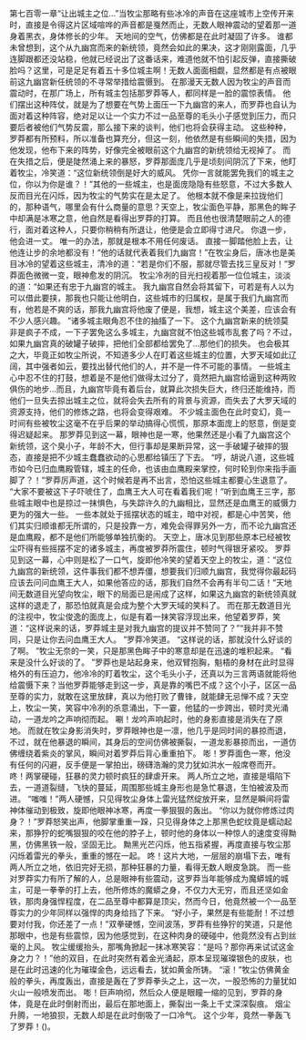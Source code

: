 第七百零一章“让出城主之位…”当牧尘那略有些冰冷的声音在这座城市上空传开来时，直接是令得这片区域喧哗的声音都是戛然而止，无数人眼神震动的望着那一道身着黑衣，身体修长的少年。
天地间的空气，仿佛都是在此时凝固了许多。
谁都未曾想到，这个从九幽宫而来的新统领，竟然会如此的果决，这才刚刚露面，几乎连脚跟都还没站稳，他就已经说出了这番话来，难道他就不怕引起反弹，直接撕破脸吗？这里，可是足足有着五十多位城主啊！无数人面面相觑，显然都是有点被眼前这九幽宫新任统领的不寻常举措给震慑到。
在那漫天无数人因为牧尘的声音而震动时，在那广场上，所有城主包括那罗莽等人，都同样是一脸的震惊表情。
他们摆出这种阵仗，就是为了想要在气势上面压一下九幽宫的来人，而罗莽也自认为面对着这种阵容，绝对足以让一个实力不过一品至尊的毛头小子感觉到压力，而只要后者被他们气势反震，那么接下来的谈判，他们也将会获得主动。
这些种种，罗莽都有所预料，所以准备也算充分，但这一刻，他依然是有些瞬间的失措，因为他发现，他布下来的阵势，好像完全被眼前这个九幽宫的新统领给无视掉了。
而在失措之后，便是陡然涌上来的暴怒，罗莽那面庞几乎是顷刻间阴沉了下来，他盯着牧尘，冷笑道：“这位新统领倒是好大的威风。
凭你一言就能罢免我们的城主之位，你以为你是谁？！”其他的一些城主，也是面庞隐隐有些怒意，不过大多数人反而目光在闪烁，因为牧尘的气势实在是太足了。
他根本就不像是来拉拢他们的，那种语气，哪里会有什么商量的意思？天空上，牧尘面色平静，那黑色的眸子中却满是冰寒之意，他自然是看得出罗莽的打算。
而且他也很清楚眼前之人的德行，面对着这种人，只要你稍稍有所退让，他便是会立即得寸进尺。
你退一步，他会进一丈。
唯一的办法，那就是根本不用任何废话。
直接一脚踏他脸上去，让他连让步的余地都没有！“他的话就代表着我们九幽宫！”在牧尘身后，唐冰也是美目冰冷的望着这些城主，清冷的道：“若是你们不服，那就尽管去找三皇反对！”罗莽面色微微一变，眼神愈发的阴沉。
牧尘冷冽的目光扫视着那一位位城主，淡淡的道：“如果还有忠于九幽宫的城主。
我九幽宫自然会将其留下，可若是有人以为可以借此要挟，那我也只能让他明白，这些城市的归属权，是属于我们九幽宫而有，他若是不爽的话，那我九幽宫将他废了便是，我想，城主这个美差，应该会有不少人感兴趣。
”诸多城主眼角忍不住的抽搐了一下。
这个九幽宫新来的统领莫非是疯子不成，一下子罢免这么多城主，九幽宫就不怕这些城市乱套了吗？不过，如果九幽宫真的破罐子破摔，把他们全部都给罢免了…那他们的损失。
也会极其之大，毕竟正如牧尘所说，不知道多少人在盯着这些城主的位置，大罗天域如此辽阔，其中强者如云，要找出替代他们的人，并不是一件不可能的事情。
一些城主心中忍不住的打鼓，想着是不是他们做得太过分了，竟然把九幽宫给逼到这种两败俱伤的地步…而且，九幽宫毕竟有着后台，就算此次损失巨大，终归还能维持，而他们一旦失去掠出城主之位，就将会失去所有的背景与资源，而失去了大罗天域的资源支持，他们的修炼之路，也将会变得艰难。
不少城主面色在此时变幻，竟一时间有些被牧尘这毫不在乎后果的举动搞得心慌慌，那原本面庞上的怒意，倒是变得迟疑起来。
那罗莽见到这一幕，眼神也是一寒，他果然还是小看了九幽宫这个新统领，这个臭小子，年龄不大，但行事却是果断异常，这一手破罐子破摔的狠态，直接是把不少城主蠢蠢欲动的心思都给镇压了下去。
“哼，胡说八道，这些城市如今已归血鹰殿管辖，城主的任命，也该由血鹰殿来掌控，何时轮到你来指手画脚了？！”罗莽厉声道，这个时候若是再不出言，恐怕这些城主都要心生退意了。
“大家不要被这下子吓唬住了，血鹰王大人可在看着我们呢！”听到血鹰王三字，那些城主眼中也是掠过一抹惧色，与失踪许久的九幽相比，显然还是血鹰王的威慑力更为的强大一些。
一些本就处于摇摆状态的城主，暗中对视，都是心中苦笑，他们其实归顺谁都无所谓的，只是投靠一方，难免会得罪另外一方，而不论九幽宫还是血鹰殿，都不是他们所能够单独抗衡的。
天空上，唐冰见到那些原本已经被牧尘吓得有些摇摆不定的诸多城主，再度被罗莽所震住，顿时气得银牙紧咬。
罗莽见到这一幕，心中则是松了一口气，旋即他冷笑的望着天空上的牧尘，道：“这位九幽宫的新统领，这件事我们都不想弄僵，想要我们归顺九幽宫，我觉得你最起码应该去问问血鹰王大人，如果他答应的话，那我们自然不会再有半句二话！”天地间无数道目光望向牧尘，眼下的局面已是闹成了这样，如果这九幽宫的新统领真就这样的退走了，那恐怕就真是会成为整个大罗天域的笑料了。
而在那无数道目光的注视中，牧尘俊逸的面庞上，似是有着一抹笑容浮现出来，他望着罗莽，笑道：“这样说来的话，罗莽城主是对我九幽宫的提议并不赞同了？”“我并非不赞同，只是让你去问血鹰王大人。
”罗莽冷笑道。
“这样说的话，那就没什么好谈的了啊。
”牧尘无奈的一笑，只是那黑色眸子中的寒意却是在迅速的堆积起来。
“看来是没什么好谈的了。
”罗莽也是站起身来，他双臂抱胸，魁梧的身材在此时显得格外的有压迫力，他冷冷的盯着牧尘，这个毛头小子，还真以为三言两语就能将他给震慑下来？当他罗莽能够走到这一步，真是靠的嘴巴不成？这个小子，区区一品至尊的实力，就敢在这里放肆，真以为他打败了曹锋，就能肆无忌惮不成？天空上，牧尘一笑，笑容中冷冽的杀意涌出，下一霎，他猛的一步跨出，顿时灵光涌动，一道龙吟之声响彻而起。
唰！龙吟声响起时，他的身影直接是消失在了原地。
而就在牧尘身影消失时，罗莽眼神也是一凛，他几乎是同时间的暴掠而退，不过，就在他暴退的瞬间，其身后的空间仿佛被撕裂，一道龙影暴掠而出，一道仿佛缠绕着紫炎的掌风，瞬间对着罗莽后背心重重拍下。
嘭！罗莽面色一寒，他没有任何的闪避，反手便是一掌拍出，磅礴浩瀚的灵力犹如洪水一般席卷而开。
咚！两掌硬碰，狂暴的灵力顿时疯狂的肆虐开来。
两人所立之地，直接是塌陷下去，一道道裂缝，飞快的蔓延，周围那些城主身形也是急忙暴退，生怕被波及而进。
“嗤嗤！”两人硬憾，只见得牧尘身体上雷光猛然绽放开来，显然是瞬间将雷神体催动到极致，旋即他眼神冰寒，再度一拳狠狠的轰出。
“你以为就你修炼过肉身？！”罗莽怒笑出声，他脚掌重重一跺，只见得身体之上那黑色蛇纹竟是蠕动起来，那狰狞的蛇嘴狠狠的咬在他的脖子上，顿时他的身体以一种惊人的速度变得黝黑，仿佛黑铁一般，坚固无比。
黝黑光芒闪烁，他五指紧握，再度直接与牧尘那闪烁着雷光的拳头，重重的憾在一起。
咚！这片大地，一层层的崩塌下去，唯有两人所立之地，依旧完好无损，那种狂暴的力量，看得无数人眼皮急跳。
而一些对罗莽实力有所了解的人，总是眼神有些震动，这罗莽当年能够成为魔蟒城的城主，可是一拳拳的打上去，他所修炼的魔蟒之身，不仅力大无穷，而且还坚如金铁，那肉身强悍程度，在二品至尊中都算是顶尖，然而今日，他竟然被一个一品至尊实力的少年同样以强悍的肉身给挡了下来。
“好小子，果然是有些能耐！不过想要对付我，你还差了一点！”双拳硬憾，空间波荡，罗莽有些狰狞的笑道，只是他那眼中，也是有些震惊，因为他感觉到，在这种肉身的硬碰中，他竟然没有占到丝毫的上风。
牧尘缓缓抬头，那嘴角掀起一抹冰寒笑容：“是吗？那你再来试试这金身之力？！”他的双目，在此时突然有着金光涌起，原本呈现璀璨银色的皮肤，也是在此时迅速的化为璀璨金色，远远看去，犹如黄金所铸。
“滚！”牧尘仿佛黄金般的拳头，再度轰出，直接是轰在了罗莽拳头之上，这一次，一股恐怖的力量犹如火山一般喷发而出。
嘭！巨声响彻，然后众人便是眼瞳一缩的见到，罗莽的身体，竟是在此时倒射而出，最后在那地面上，撕裂出一条上千丈深深裂痕。
烟尘升腾，一地狼狈，无数人却是在此时倒吸了一口冷气。
这个少年，竟然一拳轰飞了罗莽！()。
